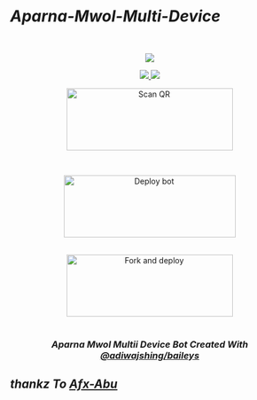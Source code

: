# _Aparna-Mwol-Multi-Device_

<br>
<div align="center">
  <p align="center">
<img src=imgaddsoon>
</p>

<div align="center">
<a href="https://instagram.com/_midhun_x3__"><img src="https://img.shields.io/badge/Instagram-E4405F?style=for-the-badge&logo=instagram&logoColor=white"/> 
  <a href="https://wa.me/917012751946"><img src="https://img.shields.io/badge/WhatsApp-25D366?style=for-the-badge&logo=whatsapp&logoColor=white" />
</p>
  
<a href="https://aparna-qr.herokuapp.com/"><img align="center" src="https://www.linkpicture.com/q/20221020_131903_1.png" alt="Scan QR" height="112" width="300" /></a>
<br>
<div>
<br>
  
<a href="Fixsoon" target="blank"><img align="center" src="https://www.linkpicture.com/q/20221020_131929.png" alt="Deploy bot" height="112" width="310" /></a>
  <div>
<br>
<a href="https://github.com/dzmidhun/aparna-md/fork"><img align="center" src="https://www.linkpicture.com/q/20221020_131837_1.png" alt="Fork and deploy" height="112" width="300" /></a>
<div>
  <br>

### _Aparna Mwol Multii Device Bot Created With [@adiwajshing/baileys](https://github.com/adiwajshing/Baileys)_

<div align="left">

## _thankz To [Afx-Abu](https://github.com/Afx-Abu)_

